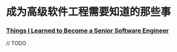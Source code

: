 <!--
 * @Author: chenfangxu
 * @Date: 2020-09-10 16:07:38
 * @LastEditTime: 2020-10-10 10:33:25
 * @LastEditors: Please set LastEditors
 * @Description: 成为高级软件工程需要知道的那些事（待翻译）
 * @FilePath: /front/article/translate/senior-software-engineer.md
-->

# 成为高级软件工程需要知道的那些事

### [Things I Learned to Become a Senior Software Engineer](https://neilkakkar.com/things-I-learned-to-become-a-senior-software-engineer.html)

// TODO
